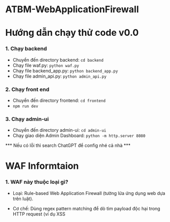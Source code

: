 # ATBM-WebApplicationFirewall

# Hướng dẫn chạy thử code v0.0
### 1. Chạy backend
- Chuyển đến directory backend: ```cd backend```
- Chạy file waf.py: ```python waf.py```
- Chạy file backend_app.py: ```python backend_app.py```
- Chạy file admin_api.py: ```python admin_api.py```
### 2. Chạy front end
- Chuyển đến directory frontend: ```cd frontend```
- ```npm run dev```
### 3. Chạy admin-ui
- Chuyển đến directory admin-ui: ```cd admin-ui```
- Chạy giao diện Admin Dashboard: ```python -m http.server 8080```

*** Nếu có lỗi thì search ChatGPT để config nhé cả nhà ***

# WAF Informtaion

### 1. WAF này thuộc loại gì?

- Loại: Rule-based Web Application Firewall (tường lửa ứng dụng web dựa trên luật).

- Cơ chế: Dùng regex pattern matching để dò tìm payload độc hại trong HTTP request (ví dụ XSS <script>, SQLi UNION SELECT).

- Chuẩn/Nguyên lý: Nó tuân theo mô hình OWASP CRS (Core Rule Set) cơ bản – tức là phát hiện dựa vào signature/regex thay vì ML hay hành vi.

*👉 Nghĩa là: nó không phải network firewall (L3/L4), mà thuộc lớp Application Firewall (L7), cụ thể hơn là WAF theo chuẩn OWASP Top 10 (SQLi, XSS, RFI/LFI, Path Traversal...).*

### 2. So với các chuẩn/công nghệ ngoài thực tế

- ModSecurity (chuẩn phổ biến nhất, tích hợp CRS của OWASP): cũng hoạt động rule-based, nhưng có hàng nghìn rule, kèm theo anomaly scoring, whitelist/blacklist phức tạp hơn.

- AWS WAF / Cloudflare WAF: cũng có core rule set dựa trên regex + managed rules, nhưng họ có thêm AI/ML, scoring, geo-block, bot-detection.

- WAF hiện tại đang làm: phiên bản prototype nhẹ, dùng seed rules JSON để match request payload. Nó tương đương một bản mini-ModSecurity, phù hợp để học và thử nghiệm.

### 3. Các thành phần hệ thống hiện tại đang có

- Frontend: Web app (giả lập user gửi request).

- Backend (WAF proxy):

  - Nhận HTTP request từ user → kiểm tra payload dựa vào rules.json.

  - Nếu match rule → chặn + log lại (payload, URL, IP, timestamp).

  - Nếu không match → forward request đến ứng dụng đích (giống reverse proxy).

- Admin-UI:

  - Giao diện quản lý rules.

  - Load rules từ admin_api.py (/rules endpoint).

  - Cho phép bật/tắt, thêm rule mới.

### 4. Chuẩn hoạt động / Flow xử lý (chuẩn WAF cơ bản)

- User → gửi request (có thể chứa attack payload).

- Request đi qua WAF proxy (backend).

- So sánh request content với rules trong rules.json.

- Nếu match: block/log.

- Nếu không: forward đến app thật.

- Admin → dùng Admin-UI để quản lý rules.

- Admin-UI gọi API (/rules) từ admin_api.py.

- Rules được cập nhật vào rules.json.

- Backend reload hoặc đọc rules.json để update bộ lọc.

### 5. Điểm mạnh và hạn chế

**✅ Điểm mạnh:**

Nhẹ, dễ hiểu, minh họa nguyên lý rule-based WAF.

Có UI quản lý rule → trực quan.

Có logging request để sau này phân tích (có thể làm auto rule-gen).

**⚠️ Hạn chế (so với chuẩn thực tế):**

Chỉ rule-based, chưa có anomaly scoring.

Chưa có tính năng negative security model (whitelist), chỉ mới positive (block khi khớp regex).

Chưa xử lý tốt false positive/false negative.

Chưa có high-performance engine (ModSecurity viết C, tích hợp vào Nginx/Apache, rất nhanh).


### Kiến trúc Web bán sách + WAF

👩‍💻 User (khách hàng)
       |
       v
 🌐 Frontend (React + Vite UI)
 http://localhost:5173
       |
       v
 🔰 WAF Proxy (waf.py)   <--- so khớp với rules.json
       |    (block nếu match rule)
       v
 🖥️ Backend App (backend_app.py)
       |--- 📚 Database (Books, Users, Orders)
       |
       v
  Trả dữ liệu (sách, giỏ hàng, thanh toán)


### Quản trị bảo mật (Admin)

👨‍💼 Admin
       |
       v
 🌐 Admin-UI (index.html)
 http://localhost:8080
       |
       v
 🛠️ Admin API (admin_api.py)
       |
       v
 📄 rules.json  <--- nơi lưu trữ rules
       |
       v
 🔰 WAF Proxy (waf.py)  <--- đọc rules.json để update filter


### 📑 Giải thích luồng

1. Khách hàng truy cập frontend để mua sách.

- Request gửi qua waf.py.

- waf.py kiểm tra rules.json.

- Nếu hợp lệ → chuyển vào backend_app.py.

- backend_app.py truy vấn database → trả kết quả về frontend.

2. Admin mở Admin-UI để quản lý rules.

- Gọi API tới admin_api.py.

- admin_api.py cập nhật rules.json.

- waf.py đọc rules.json → áp dụng rule mới.



# Demo Scenario

### 0) Chuẩn bị (khởi động services)

- Mở 3 terminal (hoặc 3 Run config) và trong mỗi terminal cd backend và activate venv nếu cần.

- Terminal A — WAF:

```
cd ATBM-WebApplicationFirewall/backend
# (nếu chưa active venv) venv\Scripts\activate  (Windows)  hoặc  source venv/bin/activate
python waf.py
# WAF lắng nghe: http://127.0.0.1:5000
```

- Terminal B — Backend app (ứng dụng bán sách giả lập):
```
cd ATBM-WebApplicationFirewall/backend
python backend_app.py
# Backend app lắng nghe: http://127.0.0.1:5001
```

- Terminal C — Admin API:
```
cd ATBM-WebApplicationFirewall/backend
python admin_api.py
# Admin API lắng nghe: http://127.0.0.1:5002
```

- (Optional) Chạy frontend React (nếu muốn demo UI người dùng):
```
cd ATBM-WebApplicationFirewall/frontend
npm install   # nếu chưa cài
npm run dev   # mở http://localhost:5173
```

- (Optional) Chạy admin-ui (dashboard tĩnh):
```
cd ATBM-WebApplicationFirewall/admin-ui
python -m http.server 8080
# rồi mở http://localhost:8080
```

### 1) Scenario A — Truy cập bình thường (không bị block)

**Mục tiêu**: chứng minh request đi qua WAF và được forward tới backend_app (trả nội dung ứng dụng).

**Cách 1 — Dùng trình duyệt (thích hợp khi dùng frontend React)**

- Mở http://localhost:5173 (frontend) hoặc test trực tiếp WAF:

  - Mở http://127.0.0.1:5000/search?q=iphone trong trình duyệt.

- Kết quả mong đợi: bạn thấy nội dung từ backend_app.py — ví dụ Search Results for: iphone.

**Cách 2 — Dùng curl (chắc chắn, terminal)**
```
curl -i "http://127.0.0.1:5000/search?q=iphone"
```

- Expected (HTTP):

  - Status 200 OK

  - Body chứa: Search Results for: iphone

**Kiểm tra log**

Mở file log hoặc dùng admin API:
```
# xem log cuối
tail -n 20 backend/logs/waf.log

# hoặc gọi admin_api
curl "http://127.0.0.1:5002/api/logs"
```

- Expected log entry: một dòng ALLOWED: <src_ip> /search?... (WAF ghi allowed).

### 2) Scenario B — Vi phạm match rule (bị block)

**Mục tiêu**: Mô phỏng các request chứa payload tấn công (trùng với regex rule trong rules.json) →
WAF phải phát hiện, chặn (HTTP 403), ghi log BLOCKED, và không forward tới backend.

### ⚔️ 1. Cross-Site Scripting (XSS Attack)

Mô phỏng hành vi:

Kẻ tấn công cố gắng chèn thẻ <script> vào nội dung người dùng gửi (form bình luận, ô tìm kiếm, v.v.).
Mục tiêu là khiến trình duyệt nạn nhân thực thi JavaScript độc hại.

Rule tương ứng trong rules.json:
```
{
    "id": 1,
    "type": "XSS",
    "pattern": "<script[^>]*?>[\\s\\S]*?<\\/script>",
    "enabled": true,
    "source": "seed",
    "comment": "Chặn payload XSS dạng <script>...</script>. Dùng để phát hiện script tag trực tiếp trong body/query. (FP risk: thấp nếu đã decode input)."
  }
```

Command demo:
```
curl -i -X POST "http://127.0.0.1:5000/comment" \
  -H "Content-Type: text/plain" \
  --data "<script>alert('xss-demo')</script>"
```

Expected (HTTP response):
```
HTTP/1.1 403 Forbidden
Content-Type: text/plain

Blocked by RuleForge WAF
```

Expected log entry (trong backend/logs/waf.log hoặc /api/logs):
```
{"timestamp": "...", "src_ip": "127.0.0.1", "path": "/comment", "payload": "<script>alert('xss-demo')</script>", "matched_rule": "(<script>.*?</script>)", "action": "BLOCKED"}
```

### 🧨 2. SQL Injection (SQLi Attack)

Mô phỏng hành vi:
Kẻ tấn công chèn câu lệnh SQL vào input để trích xuất dữ liệu từ database (như users hoặc passwords).

Rule tương ứng trong rules.json:
```
{
    "id": 3,
    "type": "SQLi",
    "pattern": "(?:union\\s+select\\b)",
    "enabled": true,
    "source": "seed",
    "comment": "Phát hiện pattern 'UNION SELECT' – chỉ dùng khi normalized và case-insensitive. Rất hiệu quả với SQLi dạng union-based."
  }
```

Command demo:
```
curl -i "http://127.0.0.1:5000/search?q=1 UNION SELECT username,password FROM users"
```

Expected (HTTP response):
```
HTTP/1.1 403 Forbidden
Content-Type: text/plain

Blocked by RuleForge WAF
```

Expected log entry:
```
{"timestamp": "...", "src_ip": "127.0.0.1", "path": "/search", "payload": "1 UNION SELECT username,password FROM users", "matched_rule": "(UNION.*SELECT.*FROM)", "action": "BLOCKED"}
```

### 🧱 3. Command Injection (CMD Injection)

Mô phỏng hành vi:
Kẻ tấn công cố gắng chèn lệnh hệ thống (;, &&, |, v.v.) vào input — ví dụ khi backend gọi os.system() hoặc subprocess.

Rule tương ứng trong rules.json:
```
{
  "id": 3,
  "type": "regex",
  "pattern": "([;&|]{1,2}\\s*(cat|ls|whoami|id|rm)\\b)",
  "enabled": true,
  "source": "seed",
  "comment": "Phát hiện Command Injection — khi người dùng cố gắng thực thi lệnh hệ thống."
}
```

Command demo:
```
curl -i "http://127.0.0.1:5000/search?q=iphone;ls"
```

Expected (HTTP response):
```
HTTP/1.1 403 Forbidden
Content-Type: text/plain

Blocked by RuleForge WAF
```

Expected log entry:
```
{"timestamp": "...", "src_ip": "127.0.0.1", "path": "/search", "payload": "iphone;ls", "matched_rule": "([;&|]{1,2}\\s*(cat|ls|whoami|id|rm)\\b)", "action": "BLOCKED"}
```

---

# FLASK
### 🧩 1. Flask là gì?

Flask là một web framework viết bằng Python, dùng để:

- Xây dựng web server (máy chủ web nhỏ gọn)

- Tạo API (Application Programming Interface) — giúp frontend (HTML/JS) giao tiếp với backend

- Xử lý HTTP requests (GET, POST, PUT, DELETE,...)

- Trả về dữ liệu JSON hoặc giao diện HTML

👉 Tóm gọn: Flask giúp Python “nói chuyện” với trình duyệt, và là bộ não điều phối logic backend.

### ⚙️ 2. Flask hoạt động như thế nào?
🔁 Chu trình hoạt động cơ bản:

- 1️⃣ Frontend (trình duyệt / HTML) gửi request HTTP đến Flask (ví dụ: GET /api/rules)
- 2️⃣ Flask nhận request → chạy hàm Python tương ứng (route handler)
- 3️⃣ Flask xử lý logic: đọc file, chạy script, truy vấn DB,...
- 4️⃣ Flask trả kết quả (HTML hoặc JSON) về cho frontend
- 5️⃣ Frontend hiển thị kết quả cho người dùng

### 📘 3. Vai trò của Flask trong project RuleForge

Trong project của ta, Flask (file admin_api.py) đóng vai trò như “API Server” cho trang quản trị RuleForge Admin UI.
Cụ thể:

|       Thành phần	      |                         Vai trò                             |
|---------------------------------------------------------------------------------------|
|  admin_api.py (Flask)   | 	Backend API – đọc dữ liệu rule, log, chạy analyzer      |
|      admin-ui/	      |   Frontend – giao diện người dùng quản trị hiển thị dữ liệu |
|      rules.json         |      	Cơ sở dữ liệu rule (mẫu tấn công WAF)               |
|         waf.log         |     	File lưu log truy cập (ghi lại hành vi bị chặn)     |
|      analyzer.py        |	      Script tự động phân tích log → tạo rule mới           |


### 🌐 4. Luồng hoạt động của hệ thống

Dưới đây là sơ đồ luồng hoạt động tổng thể trong project của bạn:

┌──────────────────────────────┐
│  Người dùng (Admin UI)       │
│  → index.html, script.js     │
└────────────┬─────────────────┘
             │ ① Gửi request HTTP
             │   (GET /api/rules, GET /api/logs, GET /api/analyze)
             ▼
┌──────────────────────────────┐
│ Flask server (admin_api.py)  │
│  - Xử lý API request         │
│  - Đọc rules.json            │
│  - Đọc logs/waf.log          │
│  - Gọi analyzer.py           │
└────────────┬─────────────────┘
             │ ② Xử lý logic bằng Python
             ▼
┌──────────────────────────────┐
│  Dữ liệu hệ thống backend    │
│  - rules.json                │
│  - logs/waf.log              │
│  - analyzer.py               │
└────────────┬─────────────────┘
             │ ③ Trả kết quả JSON
             ▼
┌──────────────────────────────┐
│  Frontend nhận dữ liệu JSON  │
│  - script.js xử lý JSON      │
│  - Render ra bảng HTML       │
└──────────────────────────────┘

### 🧠 5. Flask trong project RuleForge giúp ích như thế nào?
|          Mục tiêu          |	                    Flask đảm nhận                            |
|---------------------------------------------------------------------------------------------|
|    Xem danh sách rules     |      /api/rules đọc file rules.json, trả về JSON               |
|    Xem log hoạt động       |	    /api/logs đọc file waf.log, trả về log                    |
|    Chạy phân tích          |     	/api/analyze gọi analyzer.py sinh rule mới                |
|  Giao tiếp với giao diện	 |      Cho phép admin-ui (HTML/JS) truy cập dữ liệu qua HTTP     |
|      Bảo vệ CORS	         | Dùng flask_cors.CORS(app) cho phép frontend khác port truy cập |


### 💡 6. Ví dụ cụ thể về hoạt động

Khi ta nhấn nút “Load Rules” trên giao diện:

1️⃣ Giao diện gọi JS:

```
fetch("http://127.0.0.1:5002/api/rules")
```

2️⃣ Flask nhận request /api/rules → chạy:
```
@app.route("/api/rules", methods=["GET"])
def get_rules():
    with open("rules.json") as f:
        return jsonify(json.load(f))
```

3️⃣ Flask trả về:
```
[
  {"id": 1, "type": "SQLi", "pattern": "UNION SELECT", "enabled": true}
]
```

4️⃣ JavaScript nhận JSON → hiển thị trong <table>.

### 🧩 7. So sánh Flask với các framework khác
|   Framework	|   Ngôn ngữ   |            Đặc điểm                   |
|----------------------------------------------------------------------|
|     Flask	    |    Python    |   Nhẹ, linh hoạt, dễ dùng             |
|     Django	|    Python    |   Mạnh hơn, có ORM và admin site sẵn  |
|   Express.js	|   JavaScript |   Giống Flask nhưng chạy trên Node.js |
|   Spring Boot | 	  Java     |   Cho ứng dụng lớn, enterprise-scale  |


### ✅ Kết luận

- Flask = Bộ não backend của RuleForge.

- Nó nhận request từ frontend, xử lý dữ liệu rule & log, và gửi phản hồi lại.

- Nhờ Flask, bta có thể tách biệt frontend (giao diện) và backend (xử lý dữ liệu), tạo ra một hệ thống có cấu trúc rõ ràng, dễ mở rộng.
